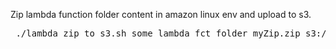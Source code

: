 Zip lambda function folder content in amazon linux env and upload to s3.


<pre>
 ./lambda_zip_to_s3.sh some_lambda_fct_folder myZip.zip s3://somebucketloction
</pre>
